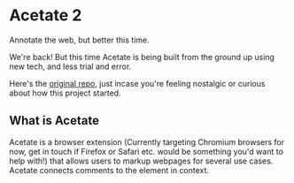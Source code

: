 # Acetate 2
Annotate the web, but better this time.

We're back! But this time Acetate is being built from the ground up using new tech, and less trial and error.

Here's the [original repo](https://github.com/SamReeve96/Acetate), just incase you're feeling nostalgic or curious about how this project started.

## What is Acetate
Acetate is a browser extension (Currently targeting Chromium browsers for now, get in touch if Firefox or Safari etc. would be something you'd want to help with!) that allows users to markup webpages for several use cases. Acetate connects comments to the element in context.




